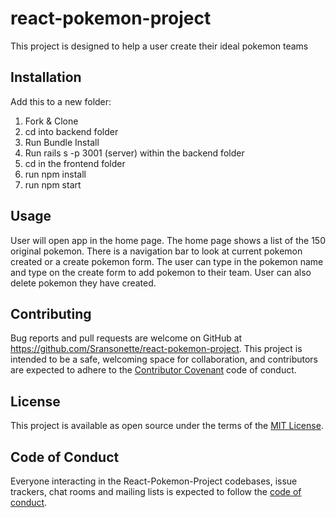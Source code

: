 # react-pokemon-project
This project is designed to help a user create their ideal pokemon teams
## Installation
Add this to a new folder:
1. Fork & Clone
2. cd into backend folder
3. Run Bundle Install 
4. Run rails s -p 3001 (server) within the backend folder
5. cd in the frontend folder
6. run npm install
7. run npm start
## Usage 
User will open app in the home page. The home page shows a list of the 150 original pokemon. There is a navigation bar to look at current pokemon created or a create pokemon form. The user can type in the pokemon name and type on the create form to add pokemon to their team. User can also delete pokemon they have created.
## Contributing
Bug reports and pull requests are welcome on GitHub at https://github.com/Sransonette/react-pokemon-project. This project is intended to be a safe, welcoming space for collaboration, and contributors are expected to adhere to the [Contributor Covenant](http://contributor-covenant.org) code of conduct.
## License
This project is available as open source under the terms of the [MIT License](https://opensource.org/licenses/MIT).
## Code of Conduct
Everyone interacting in the React-Pokemon-Project codebases, issue trackers, chat rooms and mailing lists is expected to follow the [code of conduct](https://www.contributor-covenant.org/).
